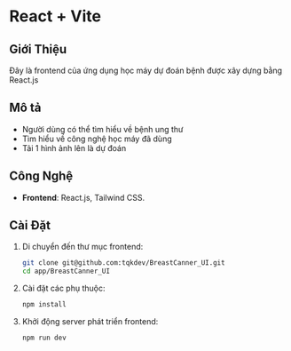 # React + Vite

## Giới Thiệu

Đây là frontend của ứng dụng học máy dự đoán bệnh được xây dựng bằng React.js

## Mô tả
- Người dùng có thể tìm hiểu về bệnh ung thư
- Tìm hiểu về công nghệ học máy đã dùng
- Tải 1 hình ảnh lên là dự đoán


## Công Nghệ

- **Frontend**: React.js, Tailwind CSS.


## Cài Đặt

1. Di chuyển đến thư mục frontend:

    ```sh
    git clone git@github.com:tqkdev/BreastCanner_UI.git
    cd app/BreastCanner_UI
    ```

2. Cài đặt các phụ thuộc:

    ```sh
    npm install
    ```

3. Khởi động server phát triển frontend:

    ```sh
    npm run dev
    ```
